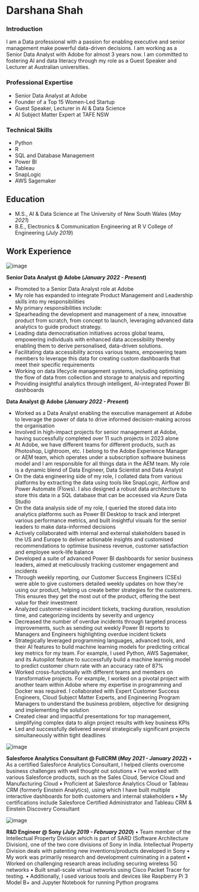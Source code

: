 # Darshana Shah

### Introduction
I am a Data professional with a passion for enabling executive and senior management make powerful data-driven decisions. I am working as a Senior Data Analyst with Adobe for almost 3 years now. I am committed to fostering AI and data literacy through my role as a Guest Speaker and Lecturer at Australian universities. 

### Professional Expertise
- Senior Data Analyst at Adobe
- Founder of a Top 15 Women-Led Startup
- Guest Speaker, Lecturer in AI & Data Science
- AI Subject Matter Expert at TAFE NSW

### Technical Skills
- Python
- R
- SQL and Database Management
- Power BI
- Tableau
- SnapLogic
- AWS Sagemaker

## Education
- M.S., AI & Data Science at The University of New South Wales (_May 2021_)
- B.E., Electronics & Communication Engineering at R V College of Engineering (_July 2019_)

## Work Experience

![image](https://github.com/ds1425/darshana_shah/assets/151712711/49066e2a-b9ae-4398-a938-1e28dac373e9)

**Senior Data Analyst @ Adobe (_January 2022 - Present_)**
- Promoted to a Senior Data Analyst role at Adobe
- My role has expanded to integrate Product Management and Leadership skills into my responsibilities
- My primary responsibilities include:
-   Spearheading the development and management of a new, innovative product from scratch, from concept to launch, leveraging advanced data analytics to guide product strategy.
-   Leading data democratisation initiatives across global teams, empowering individuals with enhanced data accessibility thereby enabling them to derive personalised, data-driven solutions.
-   Facilitating data accessibility across various teams, empowering team members to leverage this data for creating custom dashboards that meet their specific requirements
- Working on data lifecycle management systems, including optimising the flow of data from collection and storage to analysis and reporting
- Providing insightful analytics through intelligent, AI-integrated Power BI dashboards


**Data Analyst @ Adobe (_January 2022 - Present_)**
- Worked as a Data Analyst enabling the executive management at Adobe to leverage the power of data to drive informed decision-making across the organisation
- Involved in high-impact projects for senior management at Adobe, having successfully completed over 11 such projects in 2023 alone
- At Adobe, we have different teams for different products, such as Photoshop, Lightroom, etc. I belong to the Adobe Experience Manager or AEM team, which operates under a subscription software business model and I am responsible for all things data in the AEM team. My role is a dynamic blend of Data Engineer, Data Scientist and Data Analyst
- On the data engineering side of my role, I collated data from various platforms by extracting the data using tools like SnapLogic, Airflow and Power Automate (Flows). I also designed a robust data architecture to store this data in a SQL database that can be accessed via Azure Data Studio 
- On the data analysis side of my role, I queried the stored data into analytics platforms such as Power BI Desktop to track and interpret various performance metrics, and built insightful visuals for the senior leaders to make data-informed decisions
- Actively collaborated with internal and external stakeholders based in the US and Europe to deliver actionable insights and customised recommendations to optimise business revenue, customer satisfaction and employee work-life balance
- Developed a suite of advanced Power BI dashboards for senior business leaders, aimed at meticulously tracking customer engagement and incidents
- Through weekly reporting, our Customer Success Engineers (CSEs) were able to give customers detailed weekly updates on how they're using our product, helping us create better strategies for the customers. This ensures they get the most out of the product, offering the best value for their investment 
- Analyzed customer-raised incident tickets, tracking duration, resolution time, and categorizing incidents by severity and urgency
- Decreased the number of overdue incidents through targeted process improvements, such as sending out weekly Power BI reports to Managers and Engineers highlighting overdue incident tickets
- Strategically leveraged programming languages, advanced tools, and their AI features to build machine learning models for predicting critical key metrics for my team. For example, I used Python, AWS Sagemaker, and its Autopilot feature to successfully build a machine learning model to predict customer churn rate with an accuracy rate of 87%
- Worked cross-functionally with different teams and members on transformative projects. For example, I worked on a pivotal project with another team within Adobe where my expertise in programming and Docker was required. I collaborated with Expert Customer Success Engineers, Cloud Subject Matter Experts, and Engineering Program Managers to understand the business problem, objective for designing and implementing the solution
- Created clear and impactful presentations for top management, simplifying complex data to align project results with key business KPIs
- Led and successfully delivered several strategically significant projects simultaneously within tight deadlines


![image](https://github.com/ds1425/darshana_shah/assets/151712711/d5e4b08a-23cc-42a2-9c7f-74fa50ebe5a2)

**Salesforce Analytics Consultant @ FullCRM (_May 2021 - January 2022_)**
•	As a certified Salesforce Analytics Consultant, I helped clients overcome business challenges with well thought out solutions
•	I've worked with various Salesforce products, such as the Sales Cloud, Service Cloud and Manufacturing Cloud
•	Proficient at Salesforce Analytics Cloud or Tableau CRM (formerly Einstein Analytics), using which I have built multiple interactive dashboards for both customers and internal stakeholders
•	My certifications include Salesforce Certified Administrator and Tableau CRM & Einstein Discovery Consultant


![image](https://github.com/ds1425/darshana_shah/assets/151712711/6ce86a83-79e5-4773-b056-de78fab09825)

**R&D Engineer @ Sony (_July 2019 - February 2020_)**
•	Team member of the Intellectual Property Division which is part of SARD (Software Architecture Division), one of the two core divisions of Sony in India. Intellectual Property Division deals with patenting new inventions/products developed in Sony
•	My work was primarily research and development culminating in a patent
•	Worked on challenging research areas including securing wireless 5G networks
•	Built small-scale virtual networks using Cisco Packet Tracer for testing. 
•	Additionally, I used various tools and devices like Raspberry Pi 3 Model B+ and Jupyter Notebook for running Python programs


